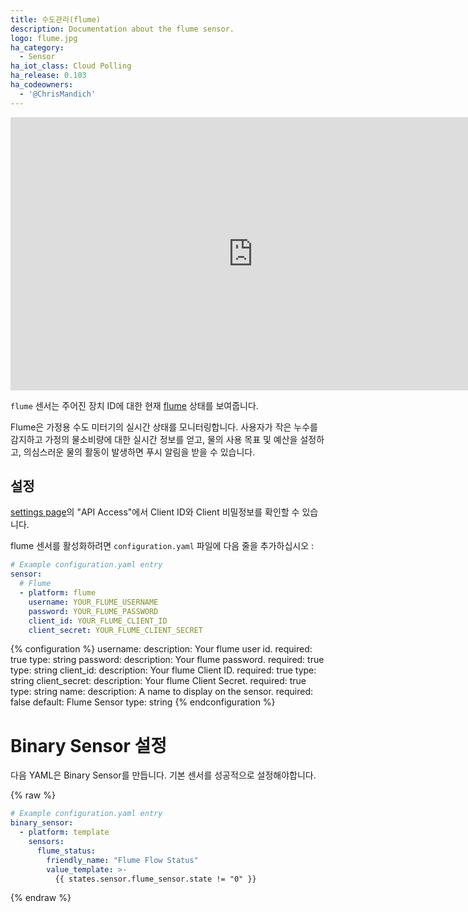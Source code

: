 ```yaml
---
title: 수도관리(flume)
description: Documentation about the flume sensor.
logo: flume.jpg
ha_category:
  - Sensor
ha_iot_class: Cloud Polling
ha_release: 0.103
ha_codeowners:
  - '@ChrisMandich'
---
```


<div class='videoWrapper'>
<iframe width="776" height="437" src="https://www.youtube.com/embed/tXsxCLkJD_o" frameborder="0" allow="accelerometer; autoplay; encrypted-media; gyroscope; picture-in-picture" allowfullscreen></iframe>
</div>

`flume` 센서는 주어진 장치 ID에 대한 현재 [flume](https://portal.flumetech.com/) 상태를 보여줍니다.

Flume은 가정용 수도 미터기의 실시간 상태를 모니터링합니다. 사용자가 작은 누수를 감지하고 가정의 물소비량에 대한 실시간 정보를 얻고, 물의 사용 목표 및 예산을 설정하고, 의심스러운 물의 활동이 발생하면 푸시 알림을 받을 수 있습니다.

## 설정

[settings page](https://portal.flumetech.com/#settings)의 "API Access"에서 Client ID와 Client 비밀정보를 확인할 수 있습니다.

flume 센서를 활성화하려면 `configuration.yaml` 파일에 다음 줄을 추가하십시오 :

```yaml
# Example configuration.yaml entry
sensor:
  # Flume
  - platform: flume
    username: YOUR_FLUME_USERNAME
    password: YOUR_FLUME_PASSWORD
    client_id: YOUR_FLUME_CLIENT_ID
    client_secret: YOUR_FLUME_CLIENT_SECRET
```

{% configuration %}
username:
  description: Your flume user id.
  required: true
  type: string
password:
  description: Your flume password.
  required: true
  type: string
client_id:
  description: Your flume Client ID.
  required: true
  type: string
client_secret:
  description: Your flume Client Secret.
  required: true
  type: string
name:
  description: A name to display on the sensor.
  required: false
  default: Flume Sensor
  type: string
{% endconfiguration %}

# Binary Sensor 설정

다음 YAML은 Binary Sensor를 만듭니다. 기본 센서를 성공적으로 설정해야합니다.

{% raw %}

```yaml
# Example configuration.yaml entry
binary_sensor:
  - platform: template
    sensors:
      flume_status:
        friendly_name: "Flume Flow Status"
        value_template: >-
          {{ states.sensor.flume_sensor.state != "0" }}
```

{% endraw %}
